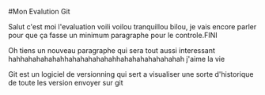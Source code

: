 #Mon Evalution Git

Salut c'est moi l'evaluation voili voilou tranquillou bilou, je vais encore parler pour que ça fasse un minimum paragraphe pour le controle.FINI

Oh tiens un nouveau paragraphe qui sera tout aussi interessant hahhahahahahahhahahahahahahhahahahahahahahah j'aime la vie
 
Git est un logiciel de versionning qui sert a visualiser une sorte d'historique de toute les version envoyer sur git 
